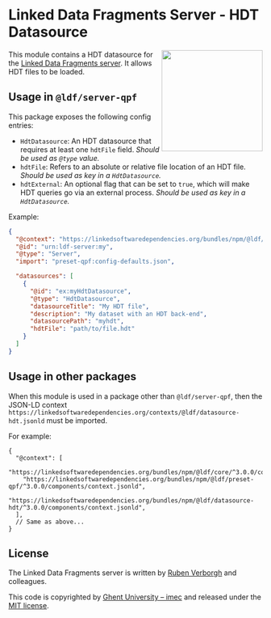# Linked Data Fragments Server - HDT Datasource
<img src="http://linkeddatafragments.org/images/logo.svg" width="200" align="right" alt="" />

This module contains a HDT datasource for the [Linked Data Fragments server](https://github.com/LinkedDataFragments/Server.js).
It allows HDT files to be loaded.

## Usage in `@ldf/server-qpf`

This package exposes the following config entries:
* `HdtDatasource`: An HDT datasource that requires at least one `hdtFile` field. _Should be used as `@type` value._
* `hdtFile`: Refers to an absolute or relative file location of an HDT file. _Should be used as key in a `HdtDatasource`._
* `hdtExternal`: An optional flag that can be set to `true`, which will make HDT queries go via an external process. _Should be used as key in a `HdtDatasource`._

Example:
```json
{
  "@context": "https://linkedsoftwaredependencies.org/bundles/npm/@ldf/server-qpf/^3.0.0/components/context.jsonld",
  "@id": "urn:ldf-server:my",
  "@type": "Server",
  "import": "preset-qpf:config-defaults.json",

  "datasources": [
    {
      "@id": "ex:myHdtDatasource",
      "@type": "HdtDatasource",
      "datasourceTitle": "My HDT file",
      "description": "My dataset with an HDT back-end",
      "datasourcePath": "myhdt",
      "hdtFile": "path/to/file.hdt"
    }
  ]
}
```

## Usage in other packages

When this module is used in a package other than `@ldf/server-qpf`,
then the JSON-LD context `https://linkedsoftwaredependencies.org/contexts/@ldf/datasource-hdt.jsonld` must be imported.

For example:
```
{
  "@context": [
    "https://linkedsoftwaredependencies.org/bundles/npm/@ldf/core/^3.0.0/components/context.jsonld",
    "https://linkedsoftwaredependencies.org/bundles/npm/@ldf/preset-qpf/^3.0.0/components/context.jsonld",
    "https://linkedsoftwaredependencies.org/bundles/npm/@ldf/datasource-hdt/^3.0.0/components/context.jsonld",
  ],
  // Same as above...
}
```

## License
The Linked Data Fragments server is written by [Ruben Verborgh](http://ruben.verborgh.org/) and colleagues.

This code is copyrighted by [Ghent University – imec](http://idlab.ugent.be/)
and released under the [MIT license](http://opensource.org/licenses/MIT).

